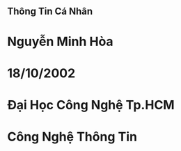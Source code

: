 ## Thông Tin Cá Nhân
# Nguyễn Minh Hòa
# 18/10/2002
# Đại Học Công Nghệ Tp.HCM
# Công Nghệ Thông Tin
